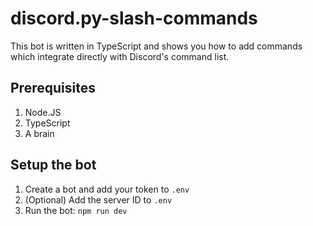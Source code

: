 # discord.py-slash-commands
This bot is written in TypeScript and shows you how to add commands which integrate directly with Discord's command list.

## Prerequisites
1. Node.JS
2. TypeScript
3. A brain

## Setup the bot
1. Create a bot and add your token to `.env`
2. (Optional) Add the server ID to `.env`
3. Run the bot: `npm run dev`